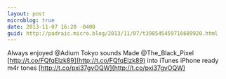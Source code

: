 ```yaml
---
layout: post
microblog: true
date: 2013-11-07 16:20 -0400
guid: http://padraic.micro.blog/2013/11/07/t398545459716689920.html
---
```

Always enjoyed @Adium Tokyo sounds Made  @The_Black_Pixel [http://t.co/FQfqElzk89](http://t.co/FQfqElzk89) into iTunes iPhone ready m4r tones [http://t.co/pxi37gvOQW](http://t.co/pxi37gvOQW)
